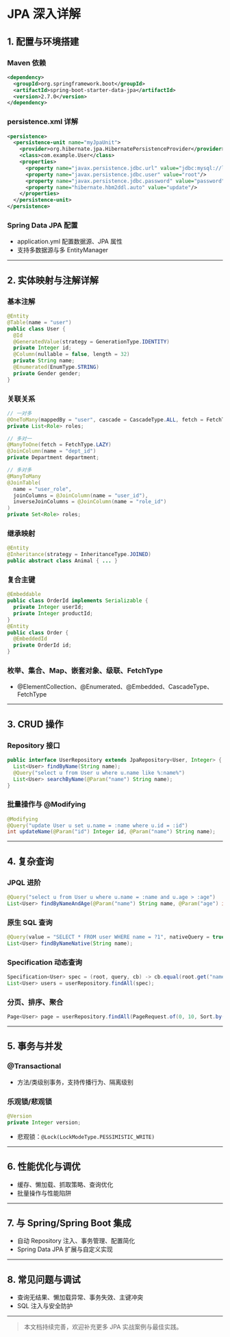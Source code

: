 <!-- /**
 * JPA 深入详解
 * @description JPA 配置、实体映射、CRUD、复杂查询、事务、性能优化、Spring集成、常见问题
 */ -->

# JPA 深入详解

## 1. 配置与环境搭建

### Maven 依赖
```xml
<dependency>
  <groupId>org.springframework.boot</groupId>
  <artifactId>spring-boot-starter-data-jpa</artifactId>
  <version>2.7.0</version>
</dependency>
```

### persistence.xml 详解
```xml
<persistence>
  <persistence-unit name="myJpaUnit">
    <provider>org.hibernate.jpa.HibernatePersistenceProvider</provider>
    <class>com.example.User</class>
    <properties>
      <property name="javax.persistence.jdbc.url" value="jdbc:mysql://localhost:3306/test"/>
      <property name="javax.persistence.jdbc.user" value="root"/>
      <property name="javax.persistence.jdbc.password" value="password"/>
      <property name="hibernate.hbm2ddl.auto" value="update"/>
    </properties>
  </persistence-unit>
</persistence>
```

### Spring Data JPA 配置
- application.yml 配置数据源、JPA 属性
- 支持多数据源与多 EntityManager

---

## 2. 实体映射与注解详解

### 基本注解
```java
@Entity
@Table(name = "user")
public class User {
  @Id
  @GeneratedValue(strategy = GenerationType.IDENTITY)
  private Integer id;
  @Column(nullable = false, length = 32)
  private String name;
  @Enumerated(EnumType.STRING)
  private Gender gender;
}
```

### 关联关系
```java
// 一对多
@OneToMany(mappedBy = "user", cascade = CascadeType.ALL, fetch = FetchType.LAZY)
private List<Role> roles;

// 多对一
@ManyToOne(fetch = FetchType.LAZY)
@JoinColumn(name = "dept_id")
private Department department;

// 多对多
@ManyToMany
@JoinTable(
  name = "user_role",
  joinColumns = @JoinColumn(name = "user_id"),
  inverseJoinColumns = @JoinColumn(name = "role_id")
)
private Set<Role> roles;
```

### 继承映射
```java
@Entity
@Inheritance(strategy = InheritanceType.JOINED)
public abstract class Animal { ... }
```

### 复合主键
```java
@Embeddable
public class OrderId implements Serializable {
  private Integer userId;
  private Integer productId;
}
@Entity
public class Order {
  @EmbeddedId
  private OrderId id;
}
```

### 枚举、集合、Map、嵌套对象、级联、FetchType
- @ElementCollection、@Enumerated、@Embedded、CascadeType、FetchType

---

## 3. CRUD 操作

### Repository 接口
```java
public interface UserRepository extends JpaRepository<User, Integer> {
  List<User> findByName(String name);
  @Query("select u from User u where u.name like %:name%")
  List<User> searchByName(@Param("name") String name);
}
```

### 批量操作与 @Modifying
```java
@Modifying
@Query("update User u set u.name = :name where u.id = :id")
int updateName(@Param("id") Integer id, @Param("name") String name);
```

---

## 4. 复杂查询

### JPQL 进阶
```java
@Query("select u from User u where u.name = :name and u.age > :age")
List<User> findByNameAndAge(@Param("name") String name, @Param("age") int age);
```

### 原生 SQL 查询
```java
@Query(value = "SELECT * FROM user WHERE name = ?1", nativeQuery = true)
List<User> findByNameNative(String name);
```

### Specification 动态查询
```java
Specification<User> spec = (root, query, cb) -> cb.equal(root.get("name"), "小胖");
List<User> users = userRepository.findAll(spec);
```

### 分页、排序、聚合
```java
Page<User> page = userRepository.findAll(PageRequest.of(0, 10, Sort.by("id").descending()));
```

---

## 5. 事务与并发

### @Transactional
- 方法/类级别事务，支持传播行为、隔离级别

### 乐观锁/悲观锁
```java
@Version
private Integer version;
```
- 悲观锁：`@Lock(LockModeType.PESSIMISTIC_WRITE)`

---

## 6. 性能优化与调优
- 缓存、懒加载、抓取策略、查询优化
- 批量操作与性能陷阱

---

## 7. 与 Spring/Spring Boot 集成
- 自动 Repository 注入、事务管理、配置简化
- Spring Data JPA 扩展与自定义实现

---

## 8. 常见问题与调试
- 查询无结果、懒加载异常、事务失效、主键冲突
- SQL 注入与安全防护

---

> 本文档持续完善，欢迎补充更多 JPA 实战案例与最佳实践。 
